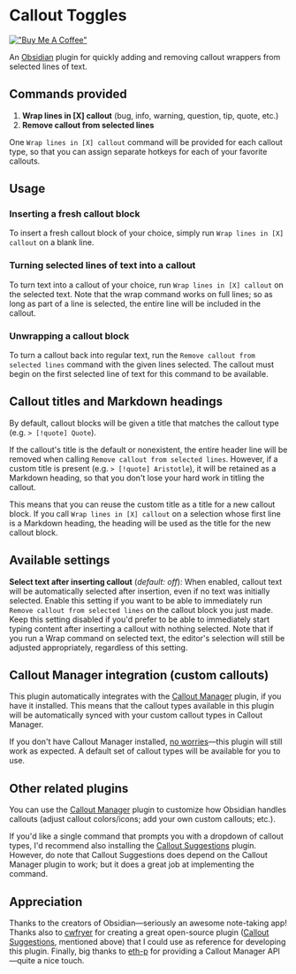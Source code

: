 # Callout Toggles

[!["Buy Me A Coffee"](https://www.buymeacoffee.com/assets/img/custom_images/purple_img.png)](https://buymeacoffee.com/alythobani)

An [Obsidian](https://obsidian.md/) plugin for quickly adding and removing callout wrappers from selected lines of text.

## Commands provided

1. **Wrap lines in [X] callout** (bug, info, warning, question, tip, quote, etc.)
2. **Remove callout from selected lines**

One `Wrap lines in [X] callout` command will be provided for each callout type, so that you can assign separate hotkeys for each of your favorite callouts.

## Usage

### Inserting a fresh callout block

To insert a fresh callout block of your choice, simply run `Wrap lines in [X] callout` on a blank line.

### Turning selected lines of text into a callout

To turn text into a callout of your choice, run `Wrap lines in [X] callout` on the selected text. Note that the wrap command works on full lines; so as long as part of a line is selected, the entire line will be included in the callout.

### Unwrapping a callout block

To turn a callout back into regular text, run the `Remove callout from selected lines` command with the given lines selected. The callout must begin on the first selected line of text for this command to be available.

## Callout titles and Markdown headings

By default, callout blocks will be given a title that matches the callout type (e.g. `> [!quote] Quote`).

If the callout's title is the default or nonexistent, the entire header line will be removed when calling `Remove callout from selected lines`. However, if a custom title is present (e.g. `> [!quote] Aristotle`), it will be retained as a Markdown heading, so that you don't lose your hard work in titling the callout.

This means that you can reuse the custom title as a title for a new callout block. If you call `Wrap lines in [X] callout` on a selection whose first line is a Markdown heading, the heading will be used as the title for the new callout block.

## Available settings

**Select text after inserting callout** (*default: off*): When enabled, callout text will be automatically selected after insertion, even if no text was initially selected. Enable this setting if you want to be able to immediately run `Remove callout from selected lines` on the callout block you just made. Keep this setting disabled if you'd prefer to be able to immediately start typing content after inserting a callout with nothing selected. Note that if you run a Wrap command on selected text, the editor's selection will still be adjusted appropriately, regardless of this setting.

## Callout Manager integration (custom callouts)

This plugin automatically integrates with the [Callout Manager](https://github.com/eth-p/obsidian-callout-manager/) plugin, if you have it installed. This means that the callout types available in this plugin will be automatically synced with your custom callout types in Callout Manager.

If you don't have Callout Manager installed, [no worries](https://www.youtube.com/watch?v=4P-YBqVzJg0)—this plugin will still work as expected. A default set of callout types will be available for you to use.

## Other related plugins

You can use the [Callout Manager](https://github.com/eth-p/obsidian-callout-manager/) plugin to customize how Obsidian handles callouts (adjust callout colors/icons; add your own custom callouts; etc.).

If you'd like a single command that prompts you with a dropdown of callout types, I'd recommend also installing the [Callout Suggestions](https://github.com/cwfryer/obsidian-callout-suggestions) plugin. However, do note that Callout Suggestions does depend on the Callout Manager plugin to work; but it does a great job at implementing the command.

## Appreciation

Thanks to the creators of Obsidian—seriously an awesome note-taking app! Thanks also to [cwfryer](https://github.com/cwfryer) for creating a great open-source plugin ([Callout Suggestions](https://github.com/cwfryer/obsidian-callout-suggestions), mentioned above) that I could use as reference for developing this plugin. Finally, big thanks to [eth-p](https://github.com/eth-p/) for providing a Callout Manager API—quite a nice touch.
